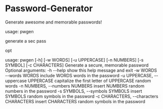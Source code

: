 # Password-Generator
Generate awesome and memorable passwords!

usage: pwgen

generate a sec pass

opt

usage: pwgen [-h] [-w WORDS] [-u UPPERCASE] [-n NUMBERS] [-s SYMBOL] [-c CHARACTERS]
Generate a secure, memorable password
Optional arguments:
-h --help                                       show this help message and exit
-w WORDS --words WORDS                          include WORDS words in the password
-u UPPERCASE, --uppercase UPPERCASE             capitalize the first letter of UPPERCASE random words
-n NUMBERS, --numbers NUMBERS                   insert NUMBERS random numbers in the password
-s SYMBOLS, --symbols SYMBOLS                   insert SYMBOLS random symbols in the password
-c CHARACTERS, --characters CHARACTERS          insert CHARACTERS random symbols in the password

